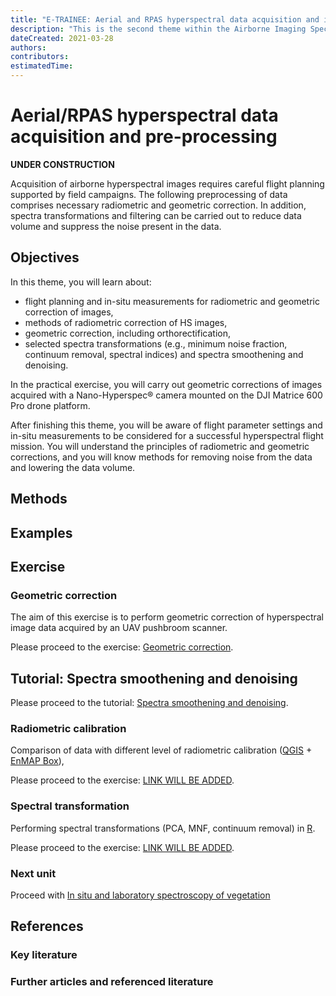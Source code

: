 ```yaml
---
title: "E-TRAINEE: Aerial and RPAS hyperspectral data acquisition and image pre-processing workflow"
description: "This is the second theme within the Airborne Imaging Spectroscopy Time Series Analysis module."
dateCreated: 2021-03-28
authors:
contributors: 
estimatedTime: 
---
```


# Aerial/RPAS hyperspectral data acquisition and pre-processing

**UNDER CONSTRUCTION**

Acquisition of airborne hyperspectral images requires careful flight planning supported by field campaigns. 
The following preprocessing of data comprises necessary radiometric and geometric correction. In addition, spectra transformations and filtering can be carried out to reduce data volume and suppress the noise present in the data.

## Objectives

In this theme, you will learn about:

* flight planning and in-situ measurements for radiometric and geometric correction of images,
* methods of radiometric correction of HS images,
* geometric correction, including orthorectification,
* selected spectra transformations (e.g., minimum noise fraction, continuum removal, spectral indices) and spectra smoothening and denoising.

In the practical exercise, you will carry out geometric corrections of images acquired with a Nano-Hyperspec® camera mounted on the DJI Matrice 600 Pro drone platform.

After finishing this theme, you will be aware of flight parameter settings and in-situ measurements to be considered for a successful hyperspectral flight mission. 
You will understand the principles of radiometric and geometric corrections, and you will know methods for removing noise from the data and lowering the data volume.

## Methods



## Examples 


## Exercise 


### Geometric correction

The aim of this exercise is to perform geometric correction of hyperspectral image data acquired by an UAV pushbroom scanner.  

Please proceed to the exercise: [Geometric correction](02_aerial_acquisition_preprocessing_exercise_geometric.md).

## Tutorial: Spectra smoothening and denoising 

Please proceed to the tutorial: [Spectra smoothening and denoising](filtering_spectral_curve.ipynb).

### Radiometric calibration

Comparison of data with different level of radiometric calibration ([QGIS](../../software/software_qgis.md) + [EnMAP Box](../../software/software_enmap_box.md)),

Please proceed to the exercise: [LINK WILL BE ADDED]().

### Spectral transformation

Performing spectral transformations (PCA, MNF, continuum removal) in [R](../../software/software_r_language.md).

Please proceed to the exercise: [LINK WILL BE ADDED]().

### Next unit
Proceed with [In situ and laboratory spectroscopy of vegetation](../03_relating_imagery_lab_vegetation/03_01_optical_parameters_of_foliage.md)


## References

### Key literature


### Further articles and referenced literature